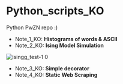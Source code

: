 # Python_scripts_KO
Python PwZN repo :)
- Note_1_KO: <b> Histograms of words & ASCII </b>
- Note_2_KO: <b> Ising Model Simulation </b> 

![isingg_test-1 0](https://user-images.githubusercontent.com/62968263/200706059-cbffc34e-c90d-4e9c-9729-0e2576ac38dc.gif)
- Note_3_KO: <b> Simple decorator </b>
- Note_4_KO: <b> Static Web Scraping</b>
